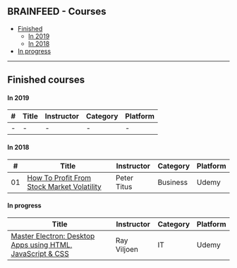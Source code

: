 ## BRAINFEED - Courses

+ [Finished](#finished)
   + [In 2019](#finished_2019)
   + [In 2018](#finished_2018)
+ [In progress](#in_progress)

---

<a id="finished"></a>
## Finished courses

<a id="finished_2019"></a>
#### In 2019

\# | Title | Instructor | Category | Platform
-- | ----- | ---------- | -------- | --------
- | - | - | - | -

<a id="finished_2018"></a>
#### In 2018

\# | Title | Instructor | Category | Platform
-- | ----- | ---------- | -------- | --------
01 | [How To Profit From Stock Market Volatility](https://www.udemy.com/how-to-trade-stock-market-volatility/) | Peter Titus | Business | Udemy

<a id="in_progress"></a>
#### In progress

Title | Instructor | Category | Platform
----- | ---------- | -------- | --------
[Master Electron: Desktop Apps using HTML, JavaScript & CSS](https://www.udemy.com/master-electron/) | Ray Viljoen | IT | Udemy

